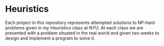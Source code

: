 Heuristics
==========

Each project in this repository represents attempted solutions to NP-hard problems given in my Heuristics class at NYU. At each class we are presented with a problem situated in the real world and given two weeks to design and implement a program to solve it.